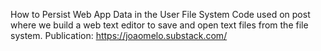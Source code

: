How to Persist Web App Data in the User File System
Code used on post where we build a web text editor to save and open text files from the file system.
Publication: https://joaomelo.substack.com/
